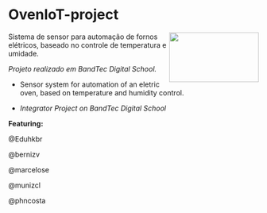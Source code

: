 # OvenIoT-project

<img align="right" width="180" height="100" src="https://i.imgur.com/uBzgaz4.png">

Sistema de sensor para automação de fornos elétricos, baseado no controle de temperatura e umidade.

 <i> Projeto realizado em BandTec Digital School. </i>

- Sensor system for automation of an eletric oven, based on temperature and humidity control.

- <i>Integrator Project on BandTec Digital School</i>

<b>Featuring:</b>

@Eduhkbr

@bernizv

@marcelose

@munizcl

@phncosta
